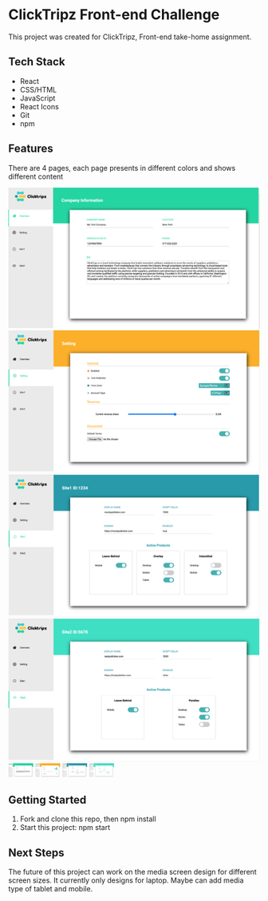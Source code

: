 # ClickTripz Front-end Challenge

This project was created for ClickTripz, Front-end take-home assignment. 

## Tech Stack

- React 
- CSS/HTML
- JavaScript
- React Icons
- Git
- npm

## Features

There are 4 pages, each page presents in different colors and shows different content

![screen1](./public/img/screen1.png) ![screen2](./public/img/screen2.png) ![screen3](./public/img/screen3.png) ![screen4](./public/img/screen4.png)
<img src="./public/img/screen1.png" width="50"/>
<img src="./public/img/screen2.png" width="50"/>
<img src="./public/img/screen3.png" width="50"/>
<img src="./public/img/screen4.png" width="50"/>

## Getting Started

1. Fork and clone this repo, then npm install
2. Start this project: npm start

## Next Steps

The future of this project can work on the media screen design for different screen sizes. It currently only designs for laptop. Maybe can add media type of tablet and mobile.



